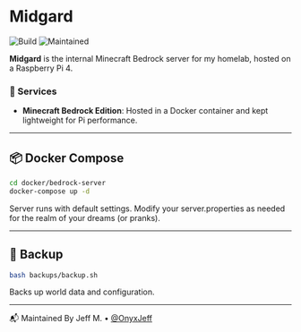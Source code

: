 # Midgard

![Build](https://github.com/OnyxJeff/Midgard/actions/workflows/build.yml/badge.svg)
![Maintained](https://img.shields.io/badge/maintained-yes-blue)

**Midgard** is the internal Minecraft Bedrock server for my homelab, hosted on a Raspberry Pi 4.

### 🧰 Services
- **Minecraft Bedrock Edition**: Hosted in a Docker container and kept lightweight for Pi performance.

---

## 📦 Docker Compose

```bash
cd docker/bedrock-server
docker-compose up -d
```

Server runs with default settings. Modify your server.properties as needed for the realm of your dreams (or pranks).

---

## 💾 Backup

```bash
bash backups/backup.sh
```

Backs up world data and configuration.

---

📬 Maintained By
Jeff M. • [@OnyxJeff](https://www.github.com/onyxjeff)